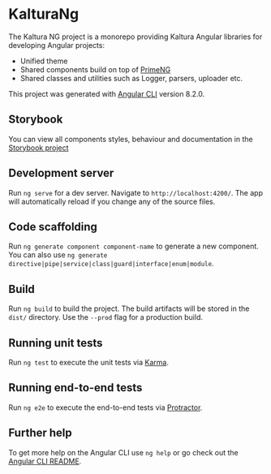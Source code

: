 # KalturaNg

The Kaltura NG project is a monorepo providing Kaltura Angular libraries for developing Angular projects:
* Unified theme
* Shared components build on top of [PrimeNG](https://www.primefaces.org/primeng/#/)
* Shared classes and utilities such as Logger, parsers, uploader etc.

This project was generated with [Angular CLI](https://github.com/angular/angular-cli) version 8.2.0.

## Storybook

You can view all components styles, behaviour and documentation in the [Storybook project](https://kaltura.github.io/kaltura-ng/index.html)

## Development server

Run `ng serve` for a dev server. Navigate to `http://localhost:4200/`. The app will automatically reload if you change any of the source files.

## Code scaffolding

Run `ng generate component component-name` to generate a new component. You can also use `ng generate directive|pipe|service|class|guard|interface|enum|module`.

## Build

Run `ng build` to build the project. The build artifacts will be stored in the `dist/` directory. Use the `--prod` flag for a production build.

## Running unit tests

Run `ng test` to execute the unit tests via [Karma](https://karma-runner.github.io).

## Running end-to-end tests

Run `ng e2e` to execute the end-to-end tests via [Protractor](http://www.protractortest.org/).

## Further help

To get more help on the Angular CLI use `ng help` or go check out the [Angular CLI README](https://github.com/angular/angular-cli/blob/master/README.md).
